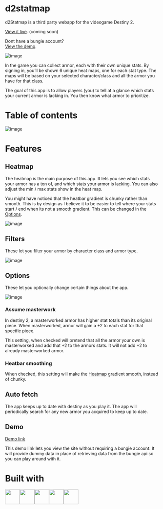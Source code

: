 # d2statmap
d2Statmap is a third party webapp for the videogame Destiny 2.

[View it live](). (coming soon)

Dont have a bungie account?<br>
[View the demo](https://d2statmap-kf4fa1h3x-nskelin.vercel.app/).

![image](https://user-images.githubusercontent.com/31994545/235534017-f1c0b0af-fb71-4cb4-bf03-d50ed2e327a4.png)

In the game you can collect armor, each with their own unique stats.
By signing in, you’ll be shown 6 unique heat maps, one for each stat type. The maps will be based on your selected character/class 
and all the armor you have for that class.

The goal of this app is to allow players (you) to tell at a glance which stats your current armor is lacking in. You then know what armor to prioritize.

# Table of contents
![image](https://user-images.githubusercontent.com/31994545/235538164-e8b64496-e511-4e93-be35-aa3eda61e7b7.png)

# Features
## Heatmap
The heatmap is the main purpose of this app. It lets you see which stats your armor has a ton of, and which stats your armor is lacking.
You can also adjust the min / max stats show in the heat map.

You might have noticed that the heatbar gradient is chunky rather than smooth. This is by design as I believe it to be easier to tell where your stats 
start / end when its not a smooth gradient.
This can be changed in the [Options](#Options).

![image](https://user-images.githubusercontent.com/31994545/235533514-ceba5a14-8530-4089-be9b-6b331fcbfa88.png)
## Filters
These let you filter your armor by character class and armor type.

![image](https://user-images.githubusercontent.com/31994545/235533730-1dc55454-164f-4a29-baa0-8ac307cfbed7.png)
## Options
These let you optionally change certain things about the app.

![image](https://user-images.githubusercontent.com/31994545/235534121-faecfa6d-e7f9-408e-9914-3d1cef2dda35.png)

### Assume masterwork
In destiny 2, a masterworked armor has higher stat totals than its original piece. When masterworked, armor will gain a +2 to each stat for that
specific piece.

This setting, when checked will pretend that all the armor your own is masterworked and add that +2 to the armors stats. It will not
add +2 to already masterworked armor.

### Heatbar smoothing
When checked, this setting will make the [Heatmap](#Heatmap) gradient smooth, instead of chunky.

## Auto fetch
The app keeps up to date with destiny as you play it. The app will periodically search for any new armor you acquired to keep up to date.

## Demo
[Demo link](https://d2statmap-kf4fa1h3x-nskelin.vercel.app/)

This demo link lets you view the site without requiring a bungie account. It will provide dummy data in place of retrieving data from the
bungie api so you can play around with it.

# Built with
<div style="display: flex; flex-direction:row;">
<img src="https://cdn.svgporn.com/logos/react.svg" width="48">
<img src="https://cdn.svgporn.com/logos/nextjs-icon.svg" height="48">
<img src="https://cdn.svgporn.com/logos/javascript.svg" width="48">
<img src="https://cdn.svgporn.com/logos/html-5.svg" height="48">
<img src="https://cdn.svgporn.com/logos/css-3.svg" height="48"
</div>
